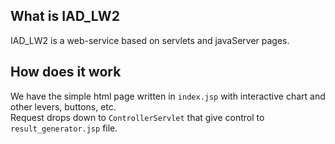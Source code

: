 ## What is IAD_LW2
 IAD_LW2 is a web-service based on servlets and javaServer pages. 
## How does it work
We have the simple html page written in `index.jsp` with interactive chart and other levers, buttons, etc. <br> Request drops down to `ControllerServlet` that give control to `result_generator.jsp` file.   
